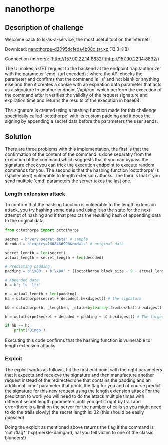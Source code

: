 # nanothorpe

## Description of challenge
Welcome back to ls-as-a-service, the most useful tool on the internet!

Download:
[nanothorpe-d2095dcfeda4b08d.tar.xz ](https://2020.ctf.link/assets/files/nanothorpe-d2095dcfeda4b08d.tar.xz)(13.3 KiB)

Connection (mirrors):
[http://157.90.22.14:8832/](http://157.90.22.14:8832/)

The UI makes a GET request to the backend at the endpoint '/api/authorize' with the parameter 'cmd' (url encoded) ; where the API checks the parameter and confirms that the command is 'ls' and not blank or anything else and then it creates a cookie with an expiration data parameter that acts as a signature to another endpoint '/api/run' which perform the execution of the command after it verifies the validity of the request signature and expiration time and returns the results of the execution in base64.

The signature is created using a hashing function made for this challenge specifically called 'octothorpe' with its custom padding and it does the signing by appending a secret data before the parameters the user sends.

## Solution
There are three problems with this implementation, the first is that the confirmation of the content of the command is done separatly from the execution of the command which suggests that if you can bypass the signature check you can trick the execution endpoint to execute random commands for you. The second is that the hashing function 'octothorpe' is (spoiler alert) vulnerable to length extension attacks. The third is that if you send multiple 'cmd' parameters the server takes the last one.

### Length extension attack
To confirm that the hashing function is vulnerable to the length extension attack, you try hashing some data and using it as the state for the next attempt of hashing and if that predicts the resulting hash of appending data to the original data.

```python
from octothorpe import octothorpe

secret = b'very secret data' # sample
decoded = b'expiry=1608460998&cmd=ls' # original data

secret_length = len(secret)
actual_length = secret_length + len(decoded)

# Predicting padding
padding = b'\x80' + b'\x00' * ((octothorpe.block_size - 9 - actual_length) % octothorpe.block_size) + (8 * actual_length).to_bytes(8, 'little')

# Appended data
b = b'; ls -ltr'

n = actual_length + len(padding)
ha = octothorpe(secret + decoded).hexdigest() # the signature

hb = octothorpe(b, _length=n, _state=bytearray.fromhex(ha)).hexdigest() # Your prediction of the hash

h = octothorpe(secret + decoded + padding + b).hexdigest() # The target hash

if hb == h:
    print('Bingo')
```

Executing this code confirms that the hashing function is vulnerable to length extension attacks

### Exploit
The exploit works as follows, hit the first end point with the right parameters that it expects and receicve the signature and then manufacture another request instead of the redirected one that contains the padding and an additional 'cmd' parameter that prints the flag for you and of course predict the signature for this new request using the length extension attack
For the prediction to work you will need to do the attack multiple times with different secret length parameters until you get it right
by trail and error(there is a limit on the server for the number of calls so you might need to do the trails slowly) the secret length is: 32 (this should be easily guessed)

Doing the exploit as mentioned above returns the flag if the command is 'cat /flag*' hxp{merkle-damgard, ha! you fell victim to one of the classic blunders!}
